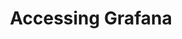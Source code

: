 ---
title: "Accessing Grafana"
linkTitle: "Accessing Grafana"
description: "Grafana access and permissions"
weight: 2
---
